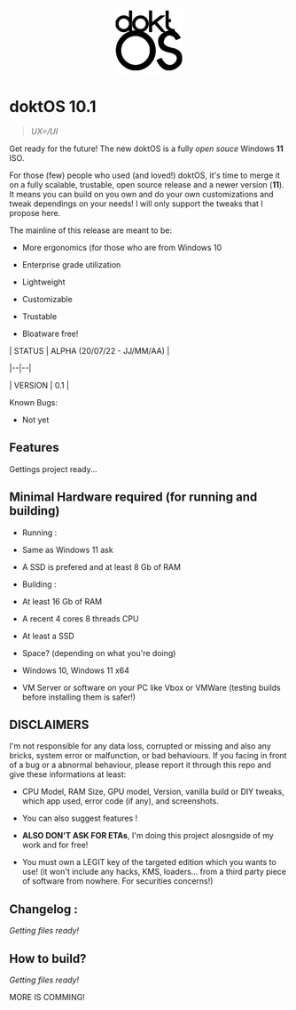 

<p align="center"> <img src="https://github.com/Dok-T/doktOS-10.1/raw/main/Medias/Logos/Exports/doktOS_Logo.png" alt="Sublime's custom image"/> </p> 
 
# doktOS 10.1
>  *UX=/UI*
 
 

  

Get ready for the future! The new doktOS is a fully *open souce* Windows **11** ISO.

  

  

For those (few) people who used (and loved!) doktOS, it's time to merge it on a fully scalable, trustable, open source release and a newer version (**11**). It means you can build on you own and do your own customizations and tweak dependings on your needs! I will only support the tweaks that I propose here.

  

The mainline of this release are meant to be:

  

  

- More ergonomics (for those who are from Windows 10

  

- Enterprise grade utilization

  

- Lightweight

  

- Customizable

  

- Trustable

  

- Bloatware free!

  

  

| STATUS | ALPHA (20/07/22 - JJ/MM/AA) |

  

|--|--|

  

| VERSION | 0.1 |

  

  

Known Bugs:

  

  

- Not yet

  

  

## Features

  

  

Gettings project ready...

  

  

## Minimal Hardware required (for running and building)

  

  

- Running :

  

- Same as Windows 11 ask

  

- A SSD is prefered and at least 8 Gb of RAM

  

- Building :

  

- At least 16 Gb of RAM

- A recent 4 cores 8 threads CPU

  

- At least a SSD

  

- Space? (depending on what you're doing)

  

- Windows 10, Windows 11 x64

  

- VM Server or software on your PC like Vbox or VMWare (testing builds before installing them is safer!)

  

  

## DISCLAIMERS

  

I'm not responsible for any data loss, corrupted or missing and also any bricks, system error or malfunction, or bad behaviours. If you facing in front of a bug or a abnormal behaviour, please report it through this repo and give these informations at least:

  

- CPU Model, RAM Size, GPU model, Version, vanilla build or DIY tweaks, which app used, error code (if any), and screenshots.

  

- You can also suggest features !

  

-  **ALSO DON'T ASK FOR ETAs**, I'm doing this project alosngside of my work and for free!

  

- You must own a LEGIT key of the targeted edition which you wants to use! (it won't include any hacks, KMS, loaders... from a third party piece of software from nowhere. For securities concerns!)

  

  

## Changelog :

  

*Getting files ready!*

  

  

## How to build?

  

*Getting files ready!*

  

MORE IS COMMING!
